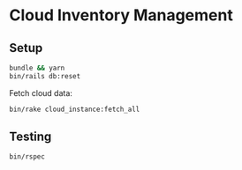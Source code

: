 # Cloud Inventory Management

## Setup

```bash
bundle && yarn
bin/rails db:reset
```

Fetch cloud data:

```bash
bin/rake cloud_instance:fetch_all
```

## Testing

```bash
bin/rspec
```
